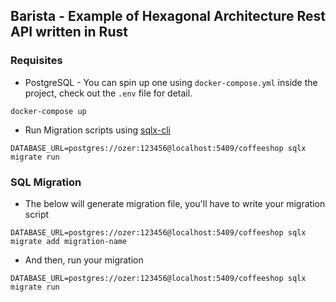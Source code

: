 ## Barista - Example of Hexagonal Architecture Rest API written in Rust

### Requisites
* PostgreSQL - You can spin up one using `docker-compose.yml` inside the project, check out the `.env` file for detail.
```
docker-compose up
```
* Run Migration scripts using [sqlx-cli](https://crates.io/crates/sqlx-cli)
```
DATABASE_URL=postgres://ozer:123456@localhost:5409/coffeeshop sqlx migrate run
```

### SQL Migration

* The below will generate migration file, you'll have to write your migration script
```
DATABASE_URL=postgres://ozer:123456@localhost:5409/coffeeshop sqlx migrate add migration-name
```

* And then, run your migration
```
DATABASE_URL=postgres://ozer:123456@localhost:5409/coffeeshop sqlx migrate run
```